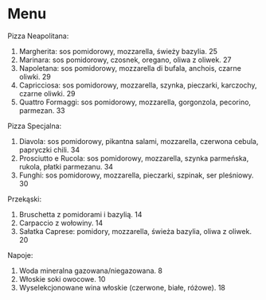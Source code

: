 # Menu

Pizza Neapolitana:

1. Margherita: sos pomidorowy, mozzarella, świeży bazylia. 25
2. Marinara: sos pomidorowy, czosnek, oregano, oliwa z oliwek. 27 
3. Napoletana: sos pomidorowy, mozzarella di bufala, anchois, czarne oliwki. 29
4. Capricciosa: sos pomidorowy, mozzarella, szynka, pieczarki, karczochy, czarne oliwki. 29
5. Quattro Formaggi: sos pomidorowy, mozzarella, gorgonzola, pecorino, parmezan. 33


Pizza Specjalna:

1. Diavola: sos pomidorowy, pikantna salami, mozzarella, czerwona cebula, papryczki chili. 34
2. Prosciutto e Rucola: sos pomidorowy, mozzarella, szynka parmeńska, rukola, płatki parmezanu. 34
3. Funghi: sos pomidorowy, mozzarella, pieczarki, szpinak, ser pleśniowy. 30


Przekąski:

1. Bruschetta z pomidorami i bazylią. 14
2. Carpaccio z wołowiny. 14
3. Sałatka Caprese: pomidory, mozzarella, świeża bazylia, oliwa z oliwek. 20


Napoje:

1. Woda mineralna gazowana/niegazowana. 8
2. Włoskie soki owocowe. 10
3. Wyselekcjonowane wina włoskie (czerwone, białe, różowe). 18

